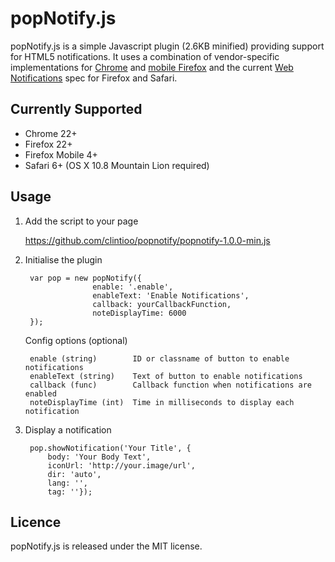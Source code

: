 popNotify.js
=========

popNotify.js is a simple Javascript plugin (2.6KB minified) providing support for HTML5 notifications. It uses a combination of vendor-specific implementations for [Chrome](http://www.chromium.org/developers/design-documents/desktop-notifications/api-specification) and [mobile Firefox](https://developer.mozilla.org/en-US/docs/Web/API/notification) and the current [Web Notifications](http://www.w3.org/TR/notifications/) spec for Firefox and Safari.

## Currently Supported ##

- Chrome 22+
- Firefox 22+
- Firefox Mobile 4+
- Safari 6+ (OS X 10.8 Mountain Lion required)

## Usage ##

1. Add the script to your page

    https://github.com/clintioo/popnotify/popnotify-1.0.0-min.js

2. Initialise the plugin

		var pop = new popNotify({
		              enable: '.enable',
		              enableText: 'Enable Notifications',
		              callback: yourCallbackFunction,
		              noteDisplayTime: 6000
	    });

	
	Config options (optional)

		enable (string)        ID or classname of button to enable notifications
		enableText (string)    Text of button to enable notifications
		callback (func)        Callback function when notifications are enabled
		noteDisplayTime (int)  Time in milliseconds to display each notification

3. Display a notification

		pop.showNotification('Your Title', {
			body: 'Your Body Text', 
			iconUrl: 'http://your.image/url',
			dir: 'auto',
			lang: '',
			tag: ''});

## Licence ##

popNotify.js is released under the MIT license.